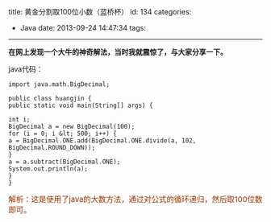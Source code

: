 title: 黄金分割取100位小数（蓝桥杯）
id: 134
categories:
  - Java
date: 2013-09-24 14:47:34
tags:
---

**在网上发现一个大牛的神奇解法，当时我就震惊了，与大家分享一下。**

java代码：

	import java.math.BigDecimal;

	public class huangjin {
	public static void main(String[] args) {

	int i;
	BigDecimal a = new BigDecimal(100);
	for (i = 0; i &lt; 500; i++) {
	a = BigDecimal.ONE.add(BigDecimal.ONE.divide(a, 102, BigDecimal.ROUND_DOWN));
	}
	a = a.subtract(BigDecimal.ONE);
	System.out.println(a);
	}
	}

<span style="color: #993300; font-size: 15px;">解析：这是使用了java的大数方法，通过对公式的循环递归，然后取100位数即可。</span>